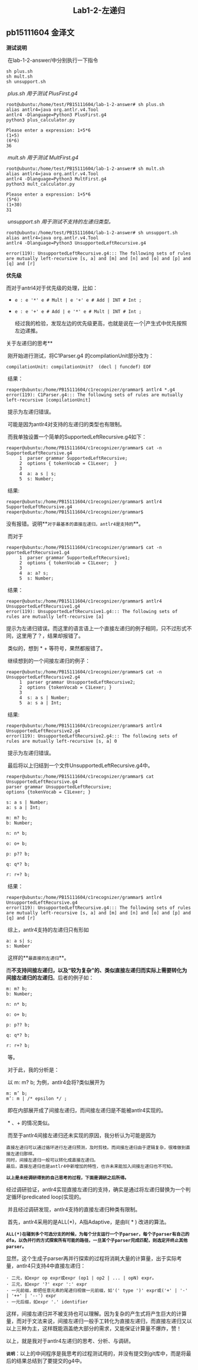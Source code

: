 ## <center>**Lab1-2-左递归**</center>

## pb15111604 金泽文



**测试说明**

​	在lab-1-2-answer/中分别执行一下指令

```
sh plus.sh
sh mult.sh
sh unsupport.sh
```

​	*plus.sh 用于测试 PlusFirst.g4*

```
root@ubuntu:/home/test/PB15111604/lab-1-2-answer# sh plus.sh
alias antlr4=java org.antlr.v4.Tool
antlr4 -Dlanguage=Python3 PlusFirst.g4
python3 plus_calculator.py

Please enter a expression: 1+5*6
(1+5)
(6*6)
36
```

​	*mult.sh 用于测试 MultFirst.g4*

```
root@ubuntu:/home/test/PB15111604/lab-1-2-answer# sh mult.sh
alias antlr4=java org.antlr.v4.Tool
antlr4 -Dlanguage=Python3 MultFirst.g4
python3 mult_calculator.py

Please enter a expression: 1+5*6 
(5*6)
(1+30)
31
```

​	*unsupport.sh 用于测试不支持的左递归类型。*

```
root@ubuntu:/home/test/PB15111604/lab-1-2-answer# sh unsupport.sh
alias antlr4=java org.antlr.v4.Tool
antlr4 -Dlanguage=Python3 UnsupportedLeftRecursive.g4

error(119): UnsupportedLeftRecursive.g4::: The following sets of rules are mutually left-recursive [s, a] and [m] and [n] and [o] and [p] and [q] and [r]
```



**优先级**

而对于antrl4对于优先级的处理，比如：

- `e : e '*' e # Mult | e '+' e # Add | INT # Int ;`

- `e : e '+' e # Add | e '*' e # Mult | INT # Int ;`

  经过我的检验，发现左边的优先级更高，也就是说在一个|产生式中优先按照左边递推。​



关于左递归的思考**

​	刚开始进行测试，将C1Parser.g4 的compilationUnit部分改为：

```
compilationUnit: compilationUnit?  (decl | funcdef) EOF
```

​	结果：

```
reaper@ubuntu:/home/PB15111604/c1recognizer/grammar$ antlr4 *.g4
error(119): C1Parser.g4::: The following sets of rules are mutually left-recursive [compilationUnit]
```

​	提示为左递归错误。

​	可能是因为antlr4对支持的左递归的类型也有限制。

​	而我单独设置一个简单的SupportedLeftRecursive.g4如下：

```
reaper@ubuntu:/home/PB15111604/c1recognizer/grammar$ cat -n SupportedLeftRecursive.g4 
     1	parser grammar SupportedLeftRecursive;
     2	options { tokenVocab = C1Lexer;  }
     3	
     4	a: a s | s;
     5	s: Number;
```

​	结果:

```
reaper@ubuntu:/home/PB15111604/c1recognizer/grammar$ antlr4 SupportedLeftRecursive.g4 
reaper@ubuntu:/home/PB15111604/c1recognizer/grammar$ 
```

​	没有报错。说明**`对于最基本的直接左递归，antlr4是支持的`**。

​	而对于

```
reaper@ubuntu:/home/PB15111604/c1recognizer/grammar$ cat -n pportedLeftRecursive1.g4 
     1	parser grammar SupportedLeftRecursive1;
     2	options { tokenVocab = C1Lexer;  }
     3	
     4	a: a? s;
     5	s: Number;
```

​	结果：

```
reaper@ubuntu:/home/PB15111604/c1recognizer/grammar$ antlr4 UnsupportedLeftRecursive1.g4 
error(119): UnsupportedLeftRecursive1.g4::: The following sets of rules are mutually left-recursive [a]
```

​	提示为左递归错误。而这里的语言语上一个直接左递归的例子相同，只不过形式不同，这里用了？，结果却报错了。

​	类似的，想到 * + 等符号，果然都报错了。

​	继续想到的一个间接左递归的例子：

```
reaper@ubuntu:/home/PB15111604/c1recognizer/grammar$ cat -n UnsupportedLeftRecursive2.g4 
     1	parser grammar UnsupportedLeftRecursive2;
     2	options {tokenVocab = C1Lexer; }
     3	
     4	s: a s | Number;
     5	a: s a | Int;
```

​	结果:

```
reaper@ubuntu:/home/PB15111604/c1recognizer/grammar$ antlr4 UnsupportedLeftRecursive2.g4 
error(119): UnsupportedLeftRecursive2.g4::: The following sets of rules are mutually left-recursive [s, a] 0
```

​	提示为左递归错误。

​	最后将以上归结到一个文件UnsupportedLeftRecursive.g4中。

```
reaper@ubuntu:/home/PB15111604/c1recognizer/grammar$ cat  UnsupportedLeftRecursive.g4 
parser grammar UnsupportedLeftRecursive;
options {tokenVocab = C1Lexer; }

s: a s | Number;
a: s a | Int;

m: m? b;
b: Number;

n: n* b;

o: o+ b;

p: p?? b;

q: q*? b;

r: r+? b;
```

​	结果：

```
reaper@ubuntu:/home/PB15111604/c1recognizer/grammar$ antlr4 UnsupportedLeftRecursive.g4 
error(119): UnsupportedLeftRecursive.g4::: The following sets of rules are mutually left-recursive [s, a] and [m] and [n] and [o] and [p] and [q] and [r]
```

​	综上，antlr4支持的左递归只有形如 

```
a: a s| s;
s: Number
```

​	这样的**`最直接的左递归`**。

​	而**不支持间接左递归，以及“较为复杂”的、类似直接左递归而实际上需要转化为间接左递归的左递归**。后者的例子如：

```
m: m? b;
b: Number;

n: n* b;

o: o+ b;

p: p?? b;

q: q*? b;

r: r+? b;
```

​	等。

​	对于此，我的分析是：

​	以 m: m? b; 为例，antlr4会将?类似展开为

```
m: m’ b;
m’: m | /* epsilon */ ;
```

​	即在内部展开成了间接左递归，而间接左递归是不能被antlr4实现的。	

​	* 、+  的情况类似。

​	而至于antlr4间接左递归还未实现的原因，我分析认为可能是因为

```
直接左递归可以通过循环进行左递归预测，及时剪枝。而间接左递归由于逻辑复杂，很难做到直接左递归那样。
同时，间接左递归一般可以转化成直接左递归。
最后，直接左递归也是antlr4中新增加的特性，也许未来能加入间接左递归也不可知。
```



**`以上是未经调研得到的自己思考的过程，下面是调研之后所得。`**

​	经过调研验证，antlr4实现直接左递归的支持，确实是通过将左递归替换为一个判定循环(predicated loop)实现的。

​	并且经过调研发现，antlr4支持的直接左递归种类有限制。

​	首先，antlr4采用的是ALL(*)，A指Adaptive，是由ll( * ) 改进的算法。

​	**`ALL(*)在碰到多个可选分支的时候，为每个分支运行一个子parser，每个子parser有自己的dfa，以伪并行的方式探索所有可能的路径，一旦某个子parser完成匹配，则选定并终止其他parser。`**

​	显然，这个生成子parser再并行探索的过程将消耗大量的计算量，出于实际考量，antlr4只支持4中直接左递归：

```
· 二元，如expr op expr或expr (op1 | op2 | ... | opN) expr。
· 三元，如expr '?' expr ':' expr
· 一元前缀，即把任意元素的尾递归视做一元前缀，如'(' type ')' expr或('+' | '-' | '++' | '--') expr
· 一元后缀，如expr '.' identifier
```

​	这样，间接左递归并不被支持也可以理解。因为复杂的产生式将产生巨大的计算量，而对于文法来说，间接左递归一般手工转化为直接左递归，而直接左递归又以以上三种为主，这样既能涵盖绝大部分的需求，又能保证计算量不爆炸，赞！



以上，就是我对于antlr4左递归的思考、分析、与调研。



**`说明`**：以上的中间程序是我思考的过程测试用的，并没有提交到git库中，而是将最后的结果总结到了要提交的g4中。
